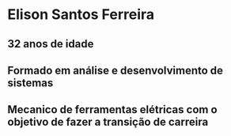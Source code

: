 # Elison Santos Ferreira

## 32 anos de idade

## Formado em análise e desenvolvimento de sistemas

## Mecanico de ferramentas elétricas com o objetivo de fazer a transição de carreira
